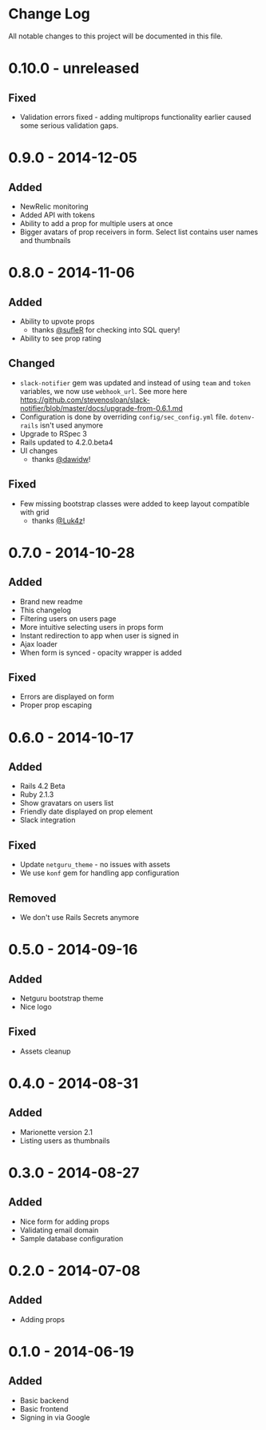 # Change Log
All notable changes to this project will be documented in this file.

# 0.10.0 - unreleased
## Fixed
* Validation errors fixed - adding multiprops functionality earlier caused some
  serious validation gaps.

# 0.9.0 - 2014-12-05
## Added
* NewRelic monitoring
* Added API with tokens
* Ability to add a prop for multiple users at once
* Bigger avatars of prop receivers in form. Select list contains user names and
  thumbnails

# 0.8.0 - 2014-11-06
## Added
* Ability to upvote props
  * thanks [@sufleR](https://github.com/sufleR) for checking into SQL query!
* Ability to see prop rating

## Changed
* `slack-notifier` gem was updated and instead of using `team` and `token`
  variables, we now use `webhook_url`. See more here https://github.com/stevenosloan/slack-notifier/blob/master/docs/upgrade-from-0.6.1.md
* Configuration is done by overriding `config/sec_config.yml` file.
  `dotenv-rails` isn't used anymore
* Upgrade to RSpec 3
* Rails updated to 4.2.0.beta4
* UI changes
  * thanks [@dawidw](https://github.com/dawidw)!

## Fixed
* Few missing bootstrap classes were added to keep layout compatible with grid
  * thanks [@Luk4z](https://github.com/Luk4z)!

# 0.7.0 - 2014-10-28
## Added
* Brand new readme
* This changelog
* Filtering users on users page
* More intuitive selecting users in props form
* Instant redirection to app when user is signed in
* Ajax loader
* When form is synced - opacity wrapper is added

## Fixed
* Errors are displayed on form
* Proper prop escaping

# 0.6.0 - 2014-10-17
## Added
* Rails 4.2 Beta
* Ruby 2.1.3
* Show gravatars on users list
* Friendly date displayed on prop element
* Slack integration

## Fixed
* Update `netguru_theme` - no issues with assets
* We use `konf` gem for handling app configuration

## Removed
* We don't use Rails Secrets anymore

# 0.5.0 - 2014-09-16
## Added
* Netguru bootstrap theme
* Nice logo

## Fixed
* Assets cleanup

# 0.4.0 - 2014-08-31
## Added
* Marionette version 2.1
* Listing users as thumbnails

# 0.3.0 - 2014-08-27
## Added
* Nice form for adding props
* Validating email domain
* Sample database configuration

# 0.2.0 - 2014-07-08
## Added
* Adding props

# 0.1.0 - 2014-06-19
## Added
* Basic backend
* Basic frontend
* Signing in via Google
